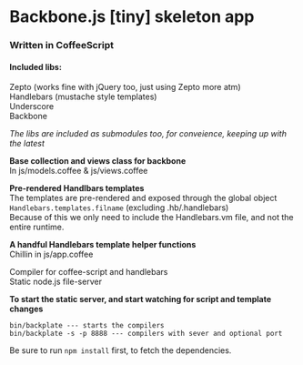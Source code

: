 # Backbone.js [tiny] skeleton app 
### Written in CoffeeScript

#### Included libs:
Zepto (works fine with jQuery too, just using Zepto more atm)<br>
Handlebars (mustache style templates)<br>
Underscore<br>
Backbone <br>

*The libs are included as submodules too, for conveience, keeping up with the latest*

**Base collection and views class for backbone**<br>
In js/models.coffee & js/views.coffee

**Pre-rendered Handlbars templates**<br>
The templates are pre-rendered and exposed through the global object <code>Handlebars.templates.filname</code> (excluding .hb/.handlebars)<br>
Because of this we only need to include the Handlebars.vm file, and not the entire runtime.

**A handful Handlebars template helper functions**<br>
Chillin in js/app.coffee

Compiler for coffee-script and handlebars<br>
Static node.js file-server<br>

**To start the static server, and start watching for script and template changes**

    bin/backplate --- starts the compilers
    bin/backplate -s -p 8888 --- compilers with sever and optional port

Be sure to run <code>npm install</code> first, to fetch the dependencies.